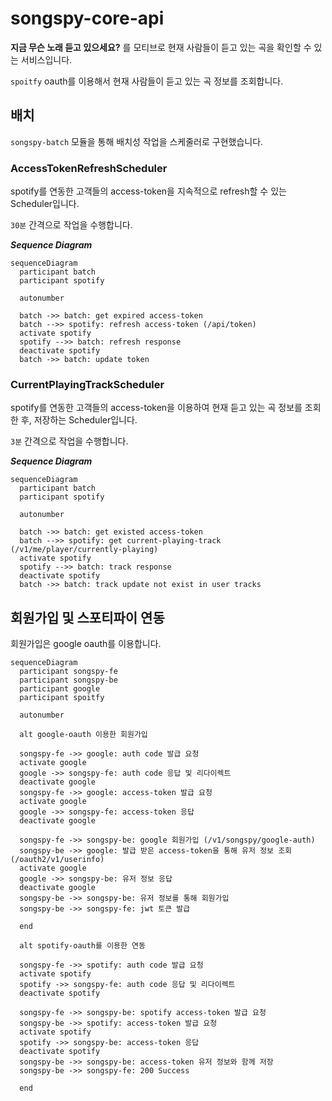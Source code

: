 # songspy-core-api

**지금 무슨 노래 듣고 있으세요?** 를 모티브로 
현재 사람들이 듣고 있는 곡을 확인할 수 있는 서비스입니다.

```spoitfy``` oauth를 이용해서 현재 사람들이 듣고 있는 곡 정보를 조회합니다.

## 배치
```songspy-batch``` 모듈을 통해 배치성 작업을 스케줄러로 구현했습니다.

### AccessTokenRefreshScheduler

spotify를 연동한 고객들의 access-token을 지속적으로 refresh할 수 있는 Scheduler입니다.

```30분``` 간격으로 작업을 수행합니다.

***Sequence Diagram***

```mermaid
sequenceDiagram
  participant batch
  participant spotify

  autonumber

  batch ->> batch: get expired access-token
  batch -->> spotify: refresh access-token (/api/token)
  activate spotify
  spotify -->> batch: refresh response
  deactivate spotify
  batch ->> batch: update token
```

### CurrentPlayingTrackScheduler

spotify를 연동한 고객들의 access-token을 이용하여 현재 듣고 있는 곡 정보를 조회한 후, 저장하는 Scheduler입니다.

```3분``` 간격으로 작업을 수행합니다.

***Sequence Diagram***

```mermaid
sequenceDiagram
  participant batch
  participant spotify

  autonumber

  batch ->> batch: get existed access-token
  batch -->> spotify: get current-playing-track (/v1/me/player/currently-playing)
  activate spotify
  spotify -->> batch: track response
  deactivate spotify
  batch ->> batch: track update not exist in user tracks
```

## 회원가입 및 스포티파이 연동
회원가입은 google oauth를 이용합니다.

```mermaid
sequenceDiagram
  participant songspy-fe
  participant songspy-be
  participant google
  participant spoitfy
	
  autonumber

  alt google-oauth 이용한 회원가입
  
  songspy-fe ->> google: auth code 발급 요청
  activate google
  google ->> songspy-fe: auth code 응답 및 리다이렉트
  deactivate google
  songspy-fe ->> google: access-token 발급 요청
  activate google
  google ->> songspy-fe: access-token 응답
  deactivate google
  
  songspy-fe ->> songspy-be: google 회원가입 (/v1/songspy/google-auth)
  songspy-be ->> google: 발급 받은 access-token을 통해 유저 정보 조회 (/oauth2/v1/userinfo)
  activate google  
  google ->> songspy-be: 유저 정보 응답
  deactivate google
  songspy-be ->> songspy-be: 유저 정보를 통해 회원가입
  songspy-be ->> songspy-fe: jwt 토큰 발급
  
  end

  alt spotify-oauth를 이용한 연동
  
  songspy-fe ->> spotify: auth code 발급 요청
  activate spotify
  spotify ->> songspy-fe: auth code 응답 및 리다이렉트
  deactivate spotify

  songspy-fe ->> songspy-be: spotify access-token 발급 요청
  songspy-be ->> spotify: access-token 발급 요청
  activate spotify
  spotify ->> songspy-be: access-token 응답
  deactivate spotify
  songspy-be ->> songspy-be: access-token 유저 정보와 함께 저장
  songspy-be ->> songspy-fe: 200 Success
  
  end
```